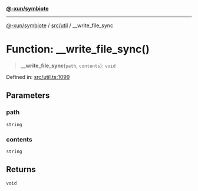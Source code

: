 [**@-xun/symbiote**](../../../README.md)

***

[@-xun/symbiote](../../../README.md) / [src/util](../README.md) / \_\_write\_file\_sync

# Function: \_\_write\_file\_sync()

> **\_\_write\_file\_sync**(`path`, `contents`): `void`

Defined in: [src/util.ts:1099](https://github.com/Xunnamius/symbiote/blob/79d395cced979d17188580f3f3b776aa6e57df18/src/util.ts#L1099)

## Parameters

### path

`string`

### contents

`string`

## Returns

`void`
